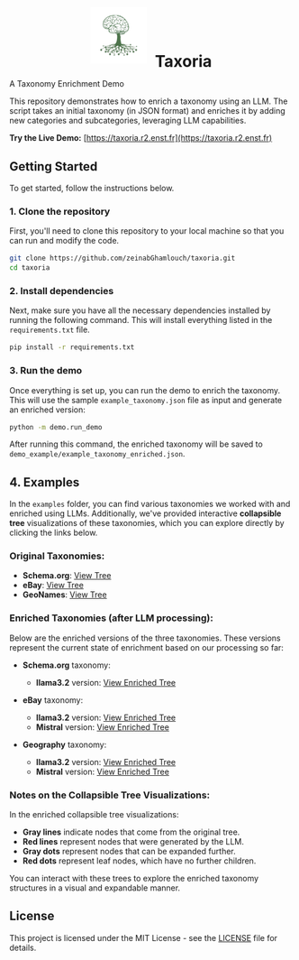 <p align="center">
  <img src="logo.png" alt="Taxoria Logo" width="100"/>
  <span style="font-size: 2em; font-weight: bold; vertical-align: middle; padding-left: 10px;">Taxoria</span>
</p>

A Taxonomy Enrichment Demo

This repository demonstrates how to enrich a taxonomy using an LLM. The script takes an initial taxonomy (in JSON format) and enriches it by adding new categories and subcategories, leveraging LLM capabilities.

**Try the Live Demo:** [https://taxoria.r2.enst.fr](https://taxoria.r2.enst.fr)

## Getting Started

To get started, follow the instructions below.

### 1. **Clone the repository**

First, you'll need to clone this repository to your local machine so that you can run and modify the code.

```bash
git clone https://github.com/zeinabGhamlouch/taxoria.git
cd taxoria
```

### 2. **Install dependencies**
Next, make sure you have all the necessary dependencies installed by running the following command. This will install everything listed in the `requirements.txt` file.

```bash
pip install -r requirements.txt
```

### 3. **Run the demo**
Once everything is set up, you can run the demo to enrich the taxonomy. This will use the sample `example_taxonomy.json` file as input and generate an enriched version:

```bash
python -m demo.run_demo
```

After running this command, the enriched taxonomy will be saved to `demo_example/example_taxonomy_enriched.json`.

## 4. Examples
In the `examples` folder, you can find various taxonomies we worked with and enriched using LLMs. Additionally, we've provided interactive **collapsible tree** visualizations of these taxonomies, which you can explore directly by clicking the links below.

### Original Taxonomies:
- **Schema.org**: [View Tree](https://observablehq.com/embed/@taxonomies/scehma-org@508?cells=chart)
- **eBay**: [View Tree](https://observablehq.com/embed/@taxonomies/ebay-taxonomy@523?cells=chart)
- **GeoNames**: [View Tree](https://observablehq.com/embed/@taxonomies/geonames@508?cells=chart)

### Enriched Taxonomies (after LLM processing):

Below are the enriched versions of the three taxonomies. These versions represent the current state of enrichment based on our processing so far:

- **Schema.org** taxonomy:
    - **llama3.2** version: [View Enriched Tree](https://observablehq.com/embed/@taxonomies/schemaorg_enriched_llama?cells=chart)
  
- **eBay** taxonomy:
    - **llama3.2** version: [View Enriched Tree](https://observablehq.com/embed/@taxonomies/enriched_ebay_llama@522?cells=chart)
    - **Mistral** version: [View Enriched Tree](https://observablehq.com/embed/@taxonomies/ebay_enriched_mistral@509?cells=chart)
  
- **Geography** taxonomy:
    - **llama3.2** version: [View Enriched Tree](https://observablehq.com/embed/@taxonomies/geo_enriched_llama@510?cells=chart)
    - **Mistral** version: [View Enriched Tree](https://observablehq.com/embed/@taxonomies/geo_enriched_mistral@510?cells=chart)

### Notes on the Collapsible Tree Visualizations:

In the enriched collapsible tree visualizations:
- **Gray lines** indicate nodes that come from the original tree.
- **Red lines** represent nodes that were generated by the LLM.
- **Gray dots** represent nodes that can be expanded further.
- **Red dots** represent leaf nodes, which have no further children.

You can interact with these trees to explore the enriched taxonomy structures in a visual and expandable manner.

## License

This project is licensed under the MIT License - see the [LICENSE](LICENSE) file for details.




